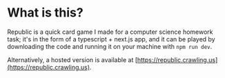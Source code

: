 # What is this?
Republic is a quick card game I made for a computer science homework task; it's in the form of a
typescript + next.js app, and it can be played by downloading the code and running it on your
machine with `npm run dev`.

Alternatively, a hosted version is available at [https://republic.crawling.us](https://republic.crawling.us).